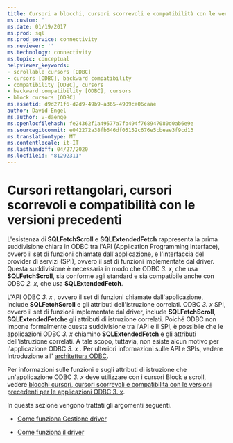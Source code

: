 ```yaml
---
title: Cursori a blocchi, cursori scorrevoli e compatibilità con le versioni precedenti | Microsoft Docs
ms.custom: ''
ms.date: 01/19/2017
ms.prod: sql
ms.prod_service: connectivity
ms.reviewer: ''
ms.technology: connectivity
ms.topic: conceptual
helpviewer_keywords:
- scrollable cursors [ODBC]
- cursors [ODBC], backward compatibility
- compatibility [ODBC], cursors
- backward compatibility [ODBC], cursors
- block cursors [ODBC]
ms.assetid: d9d271f6-d2d9-49b9-a365-4909ca06caae
author: David-Engel
ms.author: v-daenge
ms.openlocfilehash: fe24362f1a49577a7fb494f768947080d0ab6e9e
ms.sourcegitcommit: e042272a38fb646df05152c676e5cbeae3f9cd13
ms.translationtype: MT
ms.contentlocale: it-IT
ms.lasthandoff: 04/27/2020
ms.locfileid: "81292311"
---
```

# <a name="block-cursors-scrollable-cursors-and-backward-compatibility"></a>Cursori rettangolari, cursori scorrevoli e compatibilità con le versioni precedenti
L'esistenza di **SQLFetchScroll** e **SQLExtendedFetch** rappresenta la prima suddivisione chiara in ODBC tra l'API (Application Programming Interface), ovvero il set di funzioni chiamate dall'applicazione, e l'interfaccia del provider di servizi (SPI), ovvero il set di funzioni implementate dal driver. Questa suddivisione è necessaria in modo che ODBC *3. x*, che usa **SQLFetchScroll**, sia conforme agli standard e sia compatibile anche con ODBC *2. x*, che usa **SQLExtendedFetch**.  
  
 L'API ODBC *3. x* , ovvero il set di funzioni chiamate dall'applicazione, include **SQLFetchScroll** e gli attributi dell'istruzione correlati. ODBC *3. x* SPI, ovvero il set di funzioni implementate dal driver, include **SQLFetchScroll**, **SQLExtendedFetch**e gli attributi di istruzione correlati. Poiché ODBC non impone formalmente questa suddivisione tra l'API e il SPI, è possibile che le applicazioni ODBC *3. x* chiamino **SQLExtendedFetch** e gli attributi dell'istruzione correlati. A tale scopo, tuttavia, non esiste alcun motivo per l'applicazione ODBC *3. x* . Per ulteriori informazioni sulle API e SPIs, vedere Introduzione all' [architettura ODBC](../../../odbc/reference/odbc-architecture.md).  
  
 Per informazioni sulle funzioni e sugli attributi di istruzione che un'applicazione ODBC *3. x* deve utilizzare con i cursori Block e scroll, vedere [blocchi cursori, cursori scorrevoli e compatibilità con le versioni precedenti per le applicazioni ODBC 3. x](../../../odbc/reference/develop-app/block-cursors-scrollable-backward-compatibility-odbc-3-x-applications.md).  
  
 In questa sezione vengono trattati gli argomenti seguenti.  
  
-   [Come funziona Gestione driver](../../../odbc/reference/appendixes/what-the-driver-manager-does.md)  
  
-   [Come funziona il driver](../../../odbc/reference/appendixes/what-the-driver-does.md)
